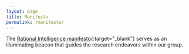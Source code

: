 ```yaml
---
layout: page
title: Manifesto
permalink: /manifesto/
---
```


The [Rational Intelligence manifesto](/assets/manifesto.pdf){:target="_blank"} serves as an illuminating beacon that guides the research endeavors within our group.

<br>

<object data="/assets/manifesto.pdf" width="100%" height="1100" type='application/pdf'></object>
